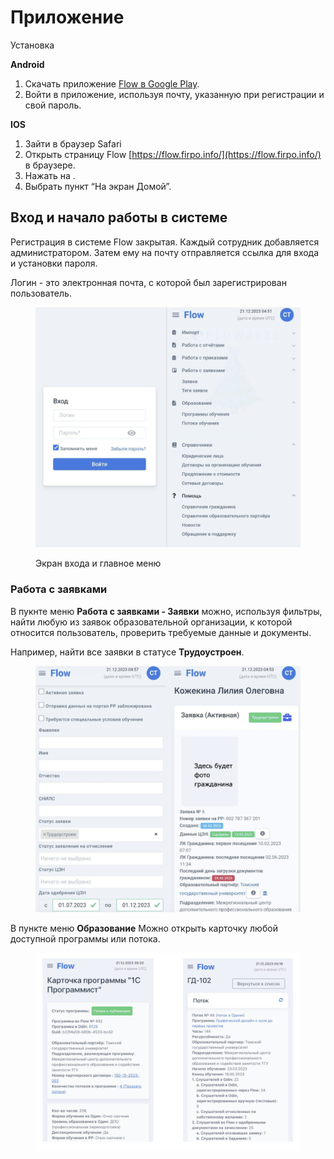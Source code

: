 # Приложение

&#x20;Установка&#x20;

**Android**

1. Скачать приложение  [Flow в Google Play](https://play.google.com/store/apps/details?id=ru.tgu\_dpo.flow.app\_2023.twa).
2. Войти в приложение, используя почту, указанную при регистрации и свой пароль.

**IOS**

1. Зайти в браузер Safari
2. Открыть страницу Flow [https://flow.firpo.info/](https://flow.firpo.info/) в браузере.
3. Нажать на <img src="https://lh5.googleusercontent.com/-hL7UL4PFy3jAarjhrsbtiD-655-RXpZAVOWMTB17_Sq0iOg64Smrorc8ORGb8KSzuTg8FOGNV4nj8zHjGa5E5nhEtjoi4PNzJNVKzI8--od-mwqxCbcb6--j8pi3dmTjCrocVYZqqQ5TGbs5g" alt="" data-size="line">.&#x20;
4. Выбрать пункт “На экран Домой”.

## Вход и начало работы в системе

Регистрация в системе  Flow закрытая. Каждый сотрудник добавляется администратором. Затем ему на почту отправляется ссылка для входа и установки пароля.

Логин - это электронная почта, с которой был зарегистрирован пользователь.&#x20;

<figure><img src="../.gitbook/assets/image (6).png" alt=""><figcaption><p>Экран входа и главное меню</p></figcaption></figure>

### Работа с заявками

В пукнте меню **Работа с заявками - Заявки** можно, используя фильтры, найти любую из заявок образовательной организации, к которой относится пользователь, проверить требуемые данные и документы.

Например, найти все заявки в статусе **Трудоустроен**.

<figure><img src="../.gitbook/assets/image (3).png" alt=""><figcaption></figcaption></figure>

В пункте меню **Образование** Можно открыть карточку любой доступной программы или потока.&#x20;

<figure><img src="../.gitbook/assets/image (4).png" alt=""><figcaption></figcaption></figure>
